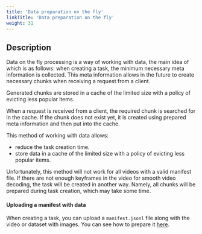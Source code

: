 ```yaml
---
title: 'Data preparation on the fly'
linkTitle: 'Data preparation on the fly'
weight: 31
---
```


<!--lint disable heading-style-->

## Description

Data on the fly processing is a way of working with data, the main idea of which is as follows: when creating a task,
the minimum necessary meta information is collected. This meta information allows in the future to create necessary
chunks when receiving a request from a client.

Generated chunks are stored in a cache of the limited size with a policy of evicting less popular items.

When a request is received from a client, the required chunk is searched for in the cache. If the chunk does not exist
yet, it is created using prepared meta information and then put into the cache.

This method of working with data allows:

- reduce the task creation time.
- store data in a cache of the limited size with a policy of evicting less popular items.

Unfortunately, this method will not work for all videos with a valid manifest file. If there are not enough keyframes
in the video for smooth video decoding, the task will be created in another way. Namely, all chunks will be prepared
during task creation, which may take some time.

#### Uploading a manifest with data

When creating a task, you can upload a `manifest.jsonl` file along with the video or dataset with images.
You can see how to prepare it [here](/docs/manual/advanced/dataset_manifest/).
